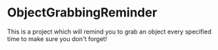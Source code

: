 # ObjectGrabbingReminder
This is a project which will remind you to grab an object every specified time to make sure you don't forget!
